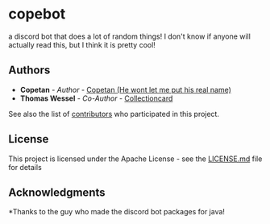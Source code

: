 # copebot
a discord bot that does a lot of random things! I don't know if anyone will actually read this, but I think it is pretty cool!

## Authors

* **Copetan** - *Author* - [Copetan (He wont let me put his real name)](https://github.com/Copetan)
* **Thomas Wessel** - *Co-Author* - [Collectioncard](https://github.com/Collectioncard)

See also the list of [contributors](https://github.com/your/project/contributors) who participated in this project.

## License

This project is licensed under the Apache License - see the [LICENSE.md](https://github.com/Copetan/copebot/LICENSE) file for details

## Acknowledgments

*Thanks to the guy who made the discord bot packages for java!
